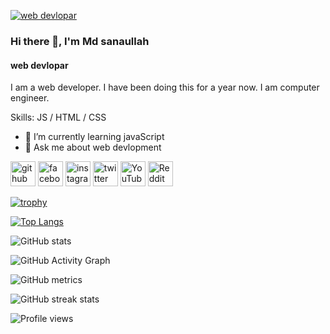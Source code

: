[![web devlopar](https://scontent.fjsr11-1.fna.fbcdn.net/v/t1.6435-9/128878411_665816807416180_6282049072113043715_n.jpg?_nc_cat=102&ccb=1-7&_nc_sid=e3f864&_nc_eui2=AeHDFbe3UAA_PZltzo4TAaobVL6K1S6SJtBUvorVLpIm0Lygny5OPlhrvcZyrFQLlqWB4Nyld-3v--jUZj5CNMgw&_nc_ohc=5bsXMz8uErwAX-h9IG3&_nc_ht=scontent.fjsr11-1.fna&oh=00_AT_vhcy1TtecMpYC7XZzxFunqKI3y81bVUT-BAdBgRMYTQ&oe=6379D62C)](https://scontent.fjsr8-1.fna.fbcdn.net/v/t39.30808-6/293295683_996567541007770_8906559747972925315_n.jpg?stp=dst-jpg_s1080x2048&_nc_cat=111&ccb=1-7&_nc_sid=8bfeb9&_nc_eui2=AeHmzTtGLKBaUSC5ckfEtx-z0BsQbArADk7QGxBsCsAOTmEfZlllYJNVZYNdI5JS8JjDHP_JxRTUjn_B39Ue5a40&_nc_ohc=-jxeT5ozRQcAX8LXzbh&_nc_ht=scontent.fjsr8-1.fna&oh=00_AT_-dKHUXkb4NvbShabeoz1s1MElzgxGNvJyLoj2Nxqasg&oe=63570796](https://scontent.fjsr8-1.fna.fbcdn.net/v/t39.30808-6/293295683_996567541007770_8906559747972925315_n.jpg?stp=dst-jpg_s1080x2048&_nc_cat=111&ccb=1-7&_nc_sid=8bfeb9&_nc_eui2=AeHmzTtGLKBaUSC5ckfEtx-z0BsQbArADk7QGxBsCsAOTmEfZlllYJNVZYNdI5JS8JjDHP_JxRTUjn_B39Ue5a40&_nc_ohc=-jxeT5ozRQcAX8LXzbh&_nc_ht=scontent.fjsr8-1.fna&oh=00_AT_-dKHUXkb4NvbShabeoz1s1MElzgxGNvJyLoj2Nxqasg&oe=63570796))


### Hi there 👋, I'm Md sanaullah
#### web devlopar


I am a web developer. I have been doing this for a year now. I am computer engineer.

Skills: JS / HTML / CSS




- 🌱 I’m currently learning javaScript 
- 💬 Ask me about web devlopment 

[<img src='https://cdn.jsdelivr.net/npm/simple-icons@3.0.1/icons/github.svg' alt='github' height='40'>](https://github.com/sanaullah963)  [<img src='https://cdn.jsdelivr.net/npm/simple-icons@3.0.1/icons/facebook.svg' alt='facebook' height='40'>](https://www.facebook.com/intisarsanaullah)  [<img src='https://cdn.jsdelivr.net/npm/simple-icons@3.0.1/icons/instagram.svg' alt='instagram' height='40'>](https://www.instagram.com/onlineincome_963//)  [<img src='https://cdn.jsdelivr.net/npm/simple-icons@3.0.1/icons/twitter.svg' alt='twitter' height='40'>](https://twitter.com/Onlineincome963)  [<img src='https://cdn.jsdelivr.net/npm/simple-icons@3.0.1/icons/youtube.svg' alt='YouTube' height='40'>](https://www.youtube.com/channel/onlineincomepolicy)  [<img src='https://cdn.jsdelivr.net/npm/simple-icons@3.0.1/icons/reddit.svg' alt='Reddit' height='40'>](https://www.reddit.com/user/onlineincome963)  

[![trophy](https://github-profile-trophy.vercel.app/?username=sanaullah963)](https://github.com/ryo-ma/github-profile-trophy)

[![Top Langs](https://github-readme-stats.vercel.app/api/top-langs/?username=sanaullah963)](https://github.com/anuraghazra/github-readme-stats)

  ![GitHub stats](https://github-readme-stats.vercel.app/api?username=sanaullah963&show_icons=true&count_private=true)

![GitHub Activity Graph](https://activity-graph.herokuapp.com/graph?username=sanaullah963)  

![GitHub metrics](https://metrics.lecoq.io/sanaullah963)  

![GitHub streak stats](https://github-readme-streak-stats.herokuapp.com/?user=sanaullah963)  

![Profile views](https://gpvc.arturio.dev/sanaullah963)  
